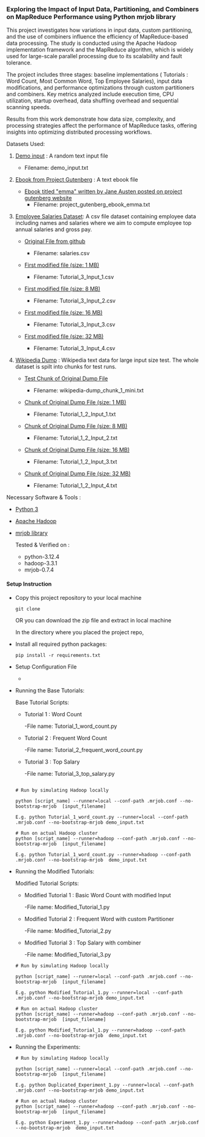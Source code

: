 
### Exploring the Impact of Input Data, Partitioning, and Combiners on MapReduce Performance using Python mrjob library

This project investigates how variations in input data, custom partitioning, and the use of combiners influence the efficiency of MapReduce-based data processing. The study is conducted using the Apache Hadoop implementation framework and the MapReduce algorithm, which is widely used for large-scale parallel processing due to its scalability and fault tolerance.

The project includes three stages: baseline implementations ( Tutorials : Word Count, Most Common Word, Top Employee Salaries), input data modifications, and performance optimizations through custom partitioners and combiners. Key metrics analyzed include execution time, CPU utilization, startup overhead, data shuffling overhead and sequential scanning speeds. 

Results from this work demonstrate how data size, complexity, and processing strategies affect the performance of MapReduce tasks, offering insights into optimizing distributed processing workflows.

Datasets Used:

1. [Demo input](https://github.com/zdata-inc/HadoopWithPython/blob/master/resources/input.txt) : A random text input file
    - Filename: demo_input.txt
2. [Ebook from Project Gutenberg](https://www.gutenberg.org/ebooks/) : A text ebook file
    - [Ebook titled "emma" written by Jane Austen posted on project gutenberg website](https://www.gutenberg.org/ebooks/158)
      - Filename: project_gutenberg_ebook_emma.txt
3. [Employee Salaries Dataset](https://github.com/zdata-inc/HadoopWithPython/blob/master/resources/salaries.csv): A csv file dataset containing employee data including names and salaries where we aim to compute employee top annual salaries and gross pay.
    - [Original File from github](https://github.com/zdata-inc/HadoopWithPython/blob/master/resources/salaries.csv)
      - Filename: salaries.csv

     - [First modified file (size: 1 MB)]()
        - Filename: Tutorial_3_Input_1.csv

     - [First modified file (size: 8 MB)]()
        - Filename: Tutorial_3_Input_2.csv

     - [First modified file (size: 16 MB)]()
        - Filename: Tutorial_3_Input_3.csv

     - [First modified file (size: 32 MB)]()
        - Filename: Tutorial_3_Input_4.csv      
      

4. [Wikipedia Dump](https://www.kaggle.com/datasets/toastedalmonds/wikipedia-dump-20200820) : Wikipedia text data for large input size test. The whole dataset is spilt into chunks for test runs.

    - [Test Chunk of Original Dump File](https://github.com/zdata-inc/HadoopWithPython/blob/master/resources/salaries.csv)
      - Filename: wikipedia-dump_chunk_1_mini.txt

     - [Chunk of Original Dump File (size: 1 MB)]()
        - Filename: Tutorial_1_2_Input_1.txt

     - [Chunk of Original Dump File (size: 8 MB)]()
        - Filename: Tutorial_1_2_Input_2.txt

     - [Chunk of Original Dump File (size: 16 MB)]()
        - Filename: Tutorial_1_2_Input_3.txt

     - [Chunk of Original Dump File (size: 32 MB)]()
        - Filename: Tutorial_1_2_Input_4.txt   


Necessary Software & Tools :

- [Python 3](https://www.python.org/downloads/)

- [Apache Hadoop](https://hadoop.apache.org/releases.html)
  
- [mrjob library](https://mrjob.readthedocs.io/en/latest/)

  Tested & Verified on : 
    - python-3.12.4
    - hadoop-3.3.1
    - mrjob-0.7.4


#### Setup Instruction

* Copy this project repository to your local machine
  ```shell
  git clone 
  ```
   OR
  you can download the zip file and extract in local machine


  In the directory where you placed the project repo,

* Install all required python packages:
  ```shell
  pip install -r requirements.txt
  ```

* Setup Configuration File

  - 

* Running the Base Tutorials:

  Base Tutorial Scripts:

    - Tutorial 1 : Word Count
    
        -File name: Tutorial_1_word_count.py 
    - Tutorial 2 : Frequent Word Count
    
        -File name: Tutorial_2_frequent_word_count.py 

    - Tutorial 3 : Top Salary
    
        -File name: Tutorial_3_top_salary.py 


  ```shell
  
  # Run by simulating Hadoop locally

  python [script_name] --runner=local --conf-path .mrjob.conf --no-bootstrap-mrjob  [input_filename]

  E.g. python Tutorial_1_word_count.py --runner=local --conf-path .mrjob.conf --no-bootstrap-mrjob demo_input.txt

  # Run on actual Hadoop cluster 
  python [script_name] --runner=hadoop --conf-path .mrjob.conf --no-bootstrap-mrjob  [input_filename]

  E.g. python Tutorial_1_word_count.py --runner=hadoop --conf-path .mrjob.conf --no-bootstrap-mrjob  demo_input.txt

  ```
* Running the Modified Tutorials:

  Modified Tutorial Scripts:

    - Modified Tutorial 1 : Basic Word Count with modified Input
    
        -File name: Modified_Tutorial_1.py 
    - Modified Tutorial 2 : Frequent Word with custom Partitioner
    
        -File name: Modified_Tutorial_2.py 

    - Modified Tutorial 3 : Top Salary with combiner
    
        -File name: Modified_Tutorial_3.py 

  ```shell
  # Run by simulating Hadoop locally

  python [script_name] --runner=local --conf-path .mrjob.conf --no-bootstrap-mrjob  [input_filename]

  E.g. python Modified_Tutorial_1.py --runner=local --conf-path .mrjob.conf --no-bootstrap-mrjob demo_input.txt

  # Run on actual Hadoop cluster 
  python [script_name] --runner=hadoop --conf-path .mrjob.conf --no-bootstrap-mrjob  [input_filename]

  E.g. python Modified_Tutorial_1.py --runner=hadoop --conf-path .mrjob.conf --no-bootstrap-mrjob  demo_input.txt

  ```
* Running the Experiments:

  ```shell
  # Run by simulating Hadoop locally

  python [script_name] --runner=local --conf-path .mrjob.conf --no-bootstrap-mrjob  [input_filename]

  E.g. python Duplicated_Experiment_1.py --runner=local --conf-path .mrjob.conf --no-bootstrap-mrjob demo_input.txt

  # Run on actual Hadoop cluster 
  python [script_name] --runner=hadoop --conf-path .mrjob.conf --no-bootstrap-mrjob  [input_filename]

  E.g. python Experiment_1.py --runner=hadoop --conf-path .mrjob.conf --no-bootstrap-mrjob  demo_input.txt



